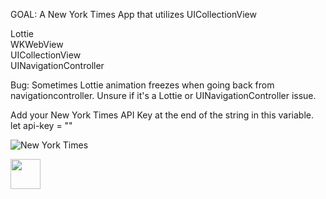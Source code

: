 GOAL:
A New York Times App that utilizes UICollectionView 


Lottie  
WKWebView  
UICollectionView  
UINavigationController  

Bug: Sometimes Lottie animation freezes when going back from navigationcontroller. 
Unsure if it's a Lottie or UINavigationController issue.

Add your New York Times API Key at the end of the string in this variable.
let api-key = ""

![New York Times](nytimes.gif)

<img src="nytimes.gif" width="48">
